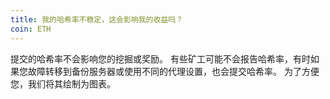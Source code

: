 ```yaml
---
title: 我的哈希率不稳定，这会影响我的收益吗？
coin: ETH
---
```


提交的哈希率不会影响您的挖掘或奖励。 有些矿工可能不会报告哈希率，有时如果您故障转移到备份服务器或使用不同的代理设置，也会提交哈希率。 为了方便您，我们将其绘制为图表。
